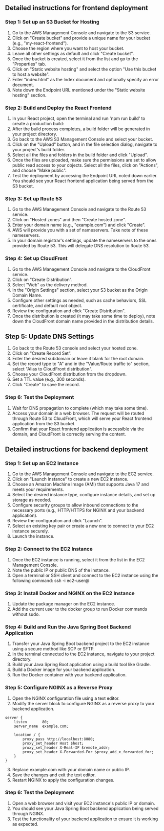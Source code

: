 ## Detailed instructions for frontend deployment

### Step 1: Set up an S3 Bucket for Hosting

1. Go to the AWS Management Console and navigate to the S3 service.
2. Click on "Create bucket" and provide a unique name for your bucket (e.g., "my-react-frontend").
3. Choose the region where you want to host your bucket.
4. Leave all other settings as default and click "Create bucket".
5. Once the bucket is created, select it from the list and go to the "Properties" tab.
6. Click on "Static website hosting" and select the option "Use this bucket to host a website".
7. Enter "index.html" as the Index document and optionally specify an error document.
8. Note down the Endpoint URL mentioned under the "Static website hosting" section.

### Step 2: Build and Deploy the React Frontend

1. In your React project, open the terminal and run 'npm run build' to create a production build:
2. After the build process completes, a build folder will be generated in your project directory.
3. Go back to the AWS S3 Management Console and select your bucket.
4. Click on the "Upload" button, and in the file selection dialog, navigate to your project's build folder.
5. Select all the files and folders in the build folder and click "Upload".
6. Once the files are uploaded, make sure the permissions are set to allow public read access to your objects. Select all the files, click on "Actions", and choose "Make public".
7. Test the deployment by accessing the Endpoint URL noted down earlier. You should see your React frontend application being served from the S3 bucket.

### Step 3: Set up Route 53

1. Go to the AWS Management Console and navigate to the Route 53 service.
2. Click on "Hosted zones" and then "Create hosted zone".
3. Enter your domain name (e.g., "example.com") and click "Create".
4. AWS will provide you with a set of nameservers. Take note of these nameservers.
5. In your domain registrar's settings, update the nameservers to the ones provided by Route 53. This will delegate DNS resolution to Route 53.

### Step 4: Set up CloudFront

1. Go to the AWS Management Console and navigate to the CloudFront service.
2. Click on "Create Distribution".
3. Select "Web" as the delivery method.
4. In the "Origin Settings" section, select your S3 bucket as the Origin Domain Name.
5. Configure other settings as needed, such as cache behaviors, SSL certificate, and default root object.
6. Review the configuration and click "Create Distribution".
7. Once the distribution is created (it may take some time to deploy), note down the CloudFront domain name provided in the distribution details.

## Step 5: Update DNS Settings

1. Go back to the Route 53 console and select your hosted zone.
2. Click on "Create Record Set".
3. Enter the desired subdomain or leave it blank for the root domain.
4. Set the record type to "A" and in the "Value/Route traffic to" section, select "Alias to CloudFront distribution".
5. Choose your CloudFront distribution from the dropdown.
6. Set a TTL value (e.g., 300 seconds).
7. Click "Create" to save the record.

### Step 6: Test the Deployment

1. Wait for DNS propagation to complete (which may take some time).
2. Access your domain in a web browser. The request will be routed through Route 53 to CloudFront, which will serve your React frontend application from the S3 bucket.
3. Confirm that your React frontend application is accessible via the domain, and CloudFront is correctly serving the content.

## Detailed instructions for backend deployment

### Step 1: Set up an EC2 Instance

1. Go to the AWS Management Console and navigate to the EC2 service.
2. Click on "Launch Instance" to create a new EC2 instance.
3. Choose an Amazon Machine Image (AMI) that supports Java 17 and meets your requirements.
4. Select the desired instance type, configure instance details, and set up storage as needed.
5. Configure security groups to allow inbound connections to the necessary ports (e.g., HTTP/HTTPS for NGINX and your backend application).
6. Review the configuration and click "Launch".
7. Select an existing key pair or create a new one to connect to your EC2 instance securely.
8. Launch the instance.

### Step 2: Connect to the EC2 Instance

1. Once the EC2 instance is running, select it from the list in the EC2 Management Console.
2. Note the public IP or public DNS of the instance.
3. Open a terminal or SSH client and connect to the EC2 instance using the following command: ssh -i <path-to-your-key-pair> ec2-user@<public-ip-or-public-dns>

### Step 3: Install Docker and NGINX on the EC2 Instance

1. Update the package manager on the EC2 instance.
2. Add the current user to the docker group to run Docker commands without sudo.

### Step 4: Build and Run the Java Spring Boot Backend Application

1. Transfer your Java Spring Boot backend project to the EC2 instance using a secure method like SCP or SFTP.
2. In the terminal connected to the EC2 instance, navigate to your project directory.
3. Build your Java Spring Boot application using a build tool like Gradle.
4. Build a Docker image for your backend application.
5. Run the Docker container with your backend application.

### Step 5: Configure NGINX as a Reverse Proxy

1. Open the NGINX configuration file using a text editor.
2. Modify the server block to configure NGINX as a reverse proxy to your backend application.

```
server {
    listen       80;
    server_name  example.com;

    location / {
        proxy_pass http://localhost:8080;
        proxy_set_header Host $host;
        proxy_set_header X-Real-IP $remote_addr;
        proxy_set_header X-Forwarded-For $proxy_add_x_forwarded_for;
    }
}
```

3. Replace example.com with your domain name or public IP.
4. Save the changes and exit the text editor.
5. Restart NGINX to apply the configuration changes.

### Step 6: Test the Deployment

1. Open a web browser and visit your EC2 instance's public IP or domain.
2. You should see your Java Spring Boot backend application being served through NGINX.
3. Test the functionality of your backend application to ensure it is working as expected.
